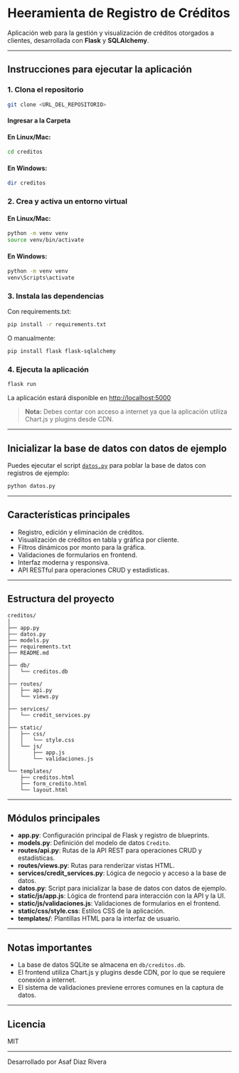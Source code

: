 # Heeramienta de Registro de Créditos

Aplicación web para la gestión y visualización de créditos otorgados a clientes, desarrollada con **Flask** y **SQLAlchemy**.

---

## Instrucciones para ejecutar la aplicación

### 1. Clona el repositorio

```sh
git clone <URL_DEL_REPOSITORIO>
```
#### Ingresar a la Carpeta

#### En Linux/Mac:

```sh
cd creditos
```

#### En Windows:

```sh
dir creditos
```

### 2. Crea y activa un entorno virtual

#### En Linux/Mac:

```sh
python -m venv venv
source venv/bin/activate
```

#### En Windows:

```sh
python -m venv venv
venv\Scripts\activate
```

### 3. Instala las dependencias

Con requirements.txt:

```sh
pip install -r requirements.txt
```

O manualmente:

```sh
pip install flask flask-sqlalchemy
```

### 4. Ejecuta la aplicación

```sh
flask run
```

La aplicación estará disponible en [http://localhost:5000](http://localhost:5000)

> **Nota:** Debes contar con acceso a internet ya que la aplicación utiliza Chart.js y plugins desde CDN.

---

## Inicializar la base de datos con datos de ejemplo

Puedes ejecutar el script [`datos.py`](datos.py) para poblar la base de datos con registros de ejemplo:

```sh
python datos.py
```

---

## Características principales

- Registro, edición y eliminación de créditos.
- Visualización de créditos en tabla y gráfica por cliente.
- Filtros dinámicos por monto para la gráfica.
- Validaciones de formularios en frontend.
- Interfaz moderna y responsiva.
- API RESTful para operaciones CRUD y estadísticas.

---

## Estructura del proyecto

```
creditos/
│
├── app.py
├── datos.py
├── models.py
├── requirements.txt
├── README.md
│
├── db/
│   └── creditos.db
│
├── routes/
│   ├── api.py
│   └── views.py
│
├── services/
│   └── credit_services.py
│
├── static/
│   ├── css/
│   │   └── style.css
│   └── js/
│       ├── app.js
│       └── validaciones.js
│
└── templates/
    ├── creditos.html
    ├── form_credito.html
    └── layout.html
```

---

## Módulos principales

- **app.py**: Configuración principal de Flask y registro de blueprints.
- **models.py**: Definición del modelo de datos `Credito`.
- **routes/api.py**: Rutas de la API REST para operaciones CRUD y estadísticas.
- **routes/views.py**: Rutas para renderizar vistas HTML.
- **services/credit_services.py**: Lógica de negocio y acceso a la base de datos.
- **datos.py**: Script para inicializar la base de datos con datos de ejemplo.
- **static/js/app.js**: Lógica de frontend para interacción con la API y la UI.
- **static/js/validaciones.js**: Validaciones de formularios en el frontend.
- **static/css/style.css**: Estilos CSS de la aplicación.
- **templates/**: Plantillas HTML para la interfaz de usuario.

---

## Notas importantes

- La base de datos SQLite se almacena en `db/creditos.db`.
- El frontend utiliza Chart.js y plugins desde CDN, por lo que se requiere conexión a internet.
- El sistema de validaciones previene errores comunes en la captura de datos.

---

## Licencia

MIT

---

Desarrollado por Asaf Diaz Rivera
